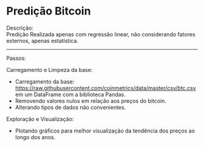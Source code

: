 # Predição Bitcoin

Descrição:\
Predição Realizada apenas com regressão linear, não considerando fatores externos, apenas estatística.

---

Passos:

Carregamento e Limpeza da base: 
- Carregamento da base: https://raw.githubusercontent.com/coinmetrics/data/master/csv/btc.csv em um DataFrame com a biblioteca Pandas.
- Removendo valores nulos em relação aos preços do bitcoin.
- Alterando tipos de dados não convenientes.

Exploração e Visualização:
- Plotando gráficos para melhor visualização da tendência dos preços ao longo dos anos.


